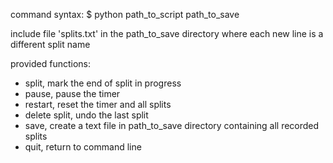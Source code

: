 command syntax:
$ python path_to_script path_to_save

include file 'splits.txt' in the path_to_save directory where each new line is a different split name

provided functions:
 - split, mark the end of split in progress
 - pause, pause the timer
 - restart, reset the timer and all splits
 - delete split, undo the last split
 - save, create a text file in path_to_save directory containing all recorded splits
 - quit, return to command line
